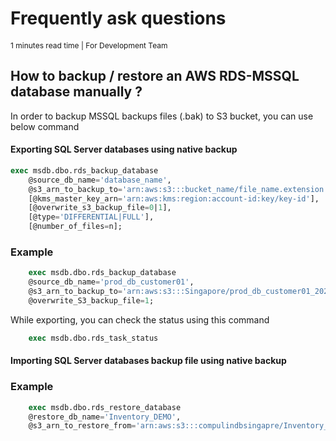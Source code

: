# Frequently ask questions
<span style="font-size:12px;">1 minutes read time | For Development Team</span>

## How to backup / restore an AWS RDS-MSSQL database manually ?

In order to backup MSSQL backups files (.bak) to S3 bucket, you can use below command

#### Exporting SQL Server databases using native backup

```SQL
exec msdb.dbo.rds_backup_database
	@source_db_name='database_name',
	@s3_arn_to_backup_to='arn:aws:s3:::bucket_name/file_name.extension',
	[@kms_master_key_arn='arn:aws:kms:region:account-id:key/key-id'],	
	[@overwrite_s3_backup_file=0|1],
	[@type='DIFFERENTIAL|FULL'],
	[@number_of_files=n];
```

### Example
``` SQL
    exec msdb.dbo.rds_backup_database 
    @source_db_name='prod_db_customer01', 
    @s3_arn_to_backup_to='arn:aws:s3:::Singapore/prod_db_customer01_2024_Apr_24.bak',
    @overwrite_S3_backup_file=1;
```

While exporting, you can check the status using this command
``` SQL
    exec msdb.dbo.rds_task_status
```

#### Importing SQL Server databases backup file using native backup
### Example

``` SQL
    exec msdb.dbo.rds_restore_database
    @restore_db_name='Inventory_DEMO',
    @s3_arn_to_restore_from='arn:aws:s3:::compulindbsingapre/Inventory_JC30JAN2020.bak'
```
